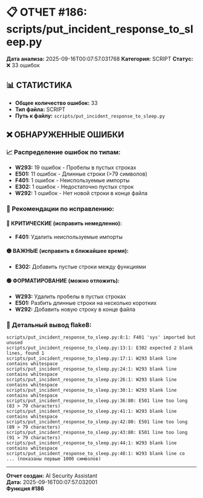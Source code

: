 # 📋 ОТЧЕТ #186: scripts/put_incident_response_to_sleep.py

**Дата анализа:** 2025-09-16T00:07:57.031768
**Категория:** SCRIPT
**Статус:** ❌ 33 ошибок

## 📊 СТАТИСТИКА

- **Общее количество ошибок:** 33
- **Тип файла:** SCRIPT
- **Путь к файлу:** `scripts/put_incident_response_to_sleep.py`

## ❌ ОБНАРУЖЕННЫЕ ОШИБКИ

### 📈 Распределение ошибок по типам:

- **W293:** 19 ошибок - Пробелы в пустых строках
- **E501:** 11 ошибок - Длинные строки (>79 символов)
- **F401:** 1 ошибок - Неиспользуемые импорты
- **E302:** 1 ошибок - Недостаточно пустых строк
- **W292:** 1 ошибок - Нет новой строки в конце файла

### 🎯 Рекомендации по исправлению:

#### 🔴 КРИТИЧЕСКИЕ (исправить немедленно):
- **F401:** Удалить неиспользуемые импорты

#### 🟡 ВАЖНЫЕ (исправить в ближайшее время):
- **E302:** Добавить пустые строки между функциями

#### 🟢 ФОРМАТИРОВАНИЕ (можно отложить):
- **W293:** Удалить пробелы в пустых строках
- **E501:** Разбить длинные строки на несколько коротких
- **W292:** Добавить новую строку в конце файла

### 📝 Детальный вывод flake8:

```
scripts/put_incident_response_to_sleep.py:8:1: F401 'sys' imported but unused
scripts/put_incident_response_to_sleep.py:13:1: E302 expected 2 blank lines, found 1
scripts/put_incident_response_to_sleep.py:17:1: W293 blank line contains whitespace
scripts/put_incident_response_to_sleep.py:24:1: W293 blank line contains whitespace
scripts/put_incident_response_to_sleep.py:26:1: W293 blank line contains whitespace
scripts/put_incident_response_to_sleep.py:30:1: W293 blank line contains whitespace
scripts/put_incident_response_to_sleep.py:36:80: E501 line too long (83 > 79 characters)
scripts/put_incident_response_to_sleep.py:41:1: W293 blank line contains whitespace
scripts/put_incident_response_to_sleep.py:42:80: E501 line too long (89 > 79 characters)
scripts/put_incident_response_to_sleep.py:43:80: E501 line too long (91 > 79 characters)
scripts/put_incident_response_to_sleep.py:44:1: W293 blank line contains whitespace
scripts/put_incident_response_to_sleep.py:48:1: W293 blank line co
... (показаны первые 1000 символов)
```

---
**Отчет создан:** AI Security Assistant  
**Дата:** 2025-09-16T00:07:57.032001  
**Функция #186**
